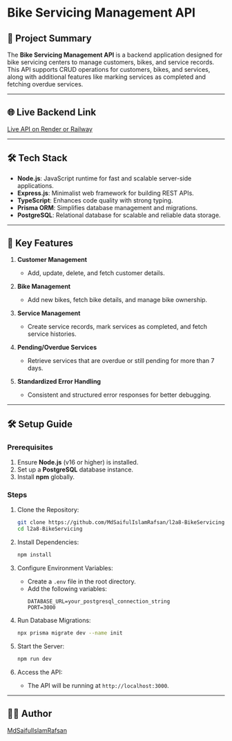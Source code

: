 # Bike Servicing Management API

## 📖 Project Summary
The **Bike Servicing Management API** is a backend application designed for bike servicing centers to manage customers, bikes, and service records. This API supports CRUD operations for customers, bikes, and services, along with additional features like marking services as completed and fetching overdue services.

---

## 🌐 Live Backend Link
[Live API on Render or Railway](#) <!-- Replace with the actual live backend link -->

---

## 🛠 Tech Stack
- **Node.js**: JavaScript runtime for fast and scalable server-side applications.
- **Express.js**: Minimalist web framework for building REST APIs.
- **TypeScript**: Enhances code quality with strong typing.
- **Prisma ORM**: Simplifies database management and migrations.
- **PostgreSQL**: Relational database for scalable and reliable data storage.

---

## 🚀 Key Features
1. **Customer Management**
   - Add, update, delete, and fetch customer details.

2. **Bike Management**
   - Add new bikes, fetch bike details, and manage bike ownership.

3. **Service Management**
   - Create service records, mark services as completed, and fetch service histories.

4. **Pending/Overdue Services**
   - Retrieve services that are overdue or still pending for more than 7 days.

5. **Standardized Error Handling**
   - Consistent and structured error responses for better debugging.

---

## 🛠 Setup Guide

### Prerequisites
1. Ensure **Node.js** (v16 or higher) is installed.
2. Set up a **PostgreSQL** database instance.
3. Install **npm** globally.

### Steps
1. Clone the Repository:
   ```bash
   git clone https://github.com/MdSaifulIslamRafsan/l2a8-BikeServicing.git
   cd l2a8-BikeServicing
   ```

2. Install Dependencies:
   ```bash
   npm install
   ```

3. Configure Environment Variables:
   - Create a `.env` file in the root directory.
   - Add the following variables:
     ```env
     DATABASE_URL=your_postgresql_connection_string
     PORT=3000
     ```

4. Run Database Migrations:
   ```bash
   npx prisma migrate dev --name init
   ```

5. Start the Server:
   ```bash
   npm run dev
   ```

6. Access the API:
   - The API will be running at `http://localhost:3000`.

---

## 👨‍💻 Author
[MdSaifulIslamRafsan](https://github.com/MdSaifulIslamRafsan)
